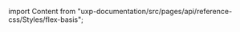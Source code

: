 
import Content from "uxp-documentation/src/pages/api/reference-css/Styles/flex-basis";

<Content query="product=xd"/>
